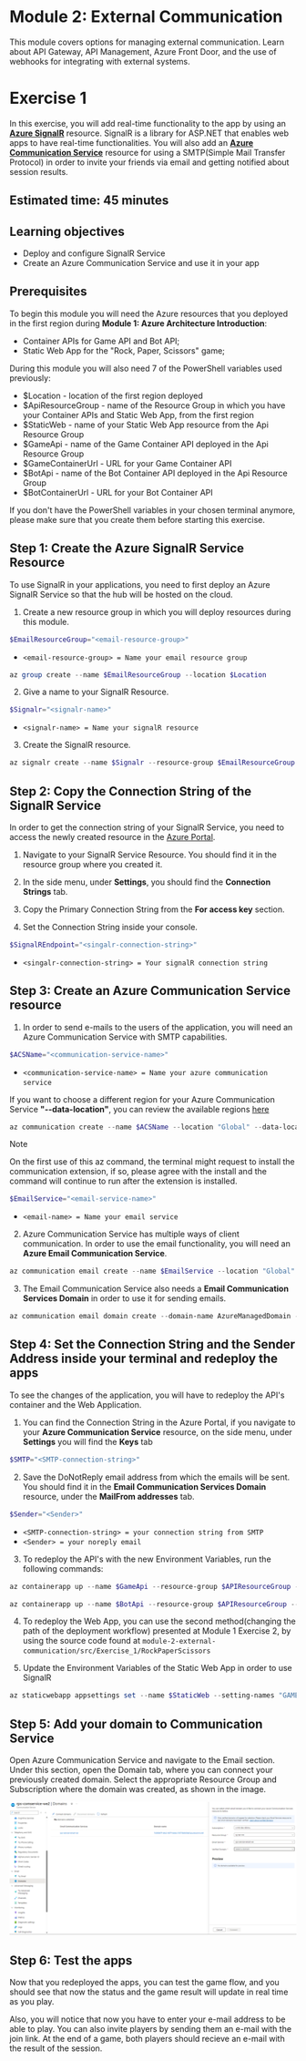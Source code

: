 # Module 2: External Communication
This module covers options for managing external communication. Learn about API Gateway, API Management, Azure Front Door, and the use of webhooks for integrating with external systems.

# Exercise 1
In this exercise, you will add real-time functionality to the app by using an [**Azure SignalR**](https://learn.microsoft.com/en-us/azure/azure-signalr/signalr-overview) resource. SignalR is a library for ASP.NET that enables web apps to have real-time functionalities. You will also add an [**Azure Communication Service**](https://learn.microsoft.com/en-us/azure/communication-services/overview) resource for using a SMTP(Simple Mail Transfer Protocol) in order to invite your friends via email and getting notified about session results.

## Estimated time: 45 minutes

## Learning objectives
   - Deploy and configure SignalR Service
   - Create an Azure Communication Service and use it in your app

## Prerequisites
To begin this module you will need the Azure resources that you deployed in the first region during
 **Module 1: Azure Architecture Introduction**: 
   - Container APIs for Game API and Bot API;
   - Static Web App for the "Rock, Paper, Scissors" game;

During this module you will also need 7 of the PowerShell variables used previously:
   - $Location - location of the first region deployed
   - $ApiResourceGroup - name of the Resource Group in which you have your Container APIs and Static Web App, from the first region
   - $StaticWeb - name of your Static Web App resource from the Api Resource Group
   - $GameApi - name of the Game Container API deployed in the Api Resource Group
   - $GameContainerUrl -  URL for your Game Container API
   - $BotApi - name of the Bot Container API deployed in the Api Resource Group
   - $BotContainerUrl - URL for your Bot Container API

If you don't have the PowerShell variables in your chosen terminal anymore, please make sure that you create them before starting this exercise.


## Step 1: Create the Azure SignalR Service Resource
 To use SignalR in your applications, you need to first deploy an Azure SignalR Service so that the hub will be hosted on the cloud.
 
 1. Create a new resource group in which you will deploy resources during this module.
 
 ```powershell
 $EmailResourceGroup="<email-resource-group>"
 ```
 - `<email-resource-group> = Name your email resource group`
 ```powershell
 az group create --name $EmailResourceGroup --location $Location
 ```
 2. Give a name to your SignalR Resource.
 ```powershell
 $Signalr="<signalr-name>"
 ```
 - `<signalr-name> = Name your signalR resource`
 
 3. Create the SignalR resource.
 
 ```powershell
 az signalr create --name $Signalr --resource-group $EmailResourceGroup --sku "Free_F1" --unit-count "1" --service-mode "Default"
 ```
## Step 2: Copy the Connection String of the SignalR Service
 In order to get the connection string of your SignalR Service, you need to access the newly created resource in the [Azure Portal](https://portal.azure.com/).

 1. Navigate to your SignalR Service Resource. You should find it in the resource group where you created it.

 2. In the side menu, under **Settings**, you should find the **Connection Strings** tab.

 3. Copy the Primary Connection String from the **For access key** section.

 4. Set the Connection String inside your console.
   ```powershell
   $SignalREndpoint="<singalr-connection-string>"
   ```
   - `<singalr-connection-string> = Your signalR connection string`

## Step 3: Create an Azure Communication Service resource
 1. In order to send e-mails to the users of the application, you will need an Azure Communication Service with SMTP capabilities. 

 ```powershell
 $ACSName="<communication-service-name>"
 ```
 - `<communication-service-name> = Name your azure communication service`

If you want to choose a different region for your Azure Communication Service **"--data-location"**, you can review the available regions [here](https://learn.microsoft.com/en-us/azure/communication-services/concepts/privacy#data-residency)
 ```powershell
 az communication create --name $ACSName --location "Global" --data-location "europe" --resource-group $EmailResourceGroup
 ```

>[!NOTE]
>On the first use of this az command, the terminal might request to install the communication extension, if so, please agree with the install and the command will continue to run after the extension is installed.

 ```powershell
 $EmailService="<email-service-name>"
 ```
  - `<email-name> = Name your email service`

2. Azure Communication Service has multiple ways of client communication. In order to use the email functionality, you will need an **Azure Email Communication Service**. 

 ```powershell
 az communication email create --name $EmailService --location "Global" --data-location "europe" --resource-group $EmailResourceGroup
 ```
3. The Email Communication Service also needs a **Email Communication Services Domain** in order to use it for sending emails.
 ```powershell
 az communication email domain create --domain-name AzureManagedDomain --email-service-name $EmailService --location "Global" --resource-group $EmailResourceGroup --domain-management AzureManaged
 ```

## Step 4: Set the Connection String and the Sender Address inside your terminal and redeploy the apps
 To see the changes of the application, you will have to redeploy the API's container and the Web Application.
 1. You can find the Connection String in the Azure Portal, if you navigate to your **Azure Communication Service** resource, on the side menu, under **Settings** you will find the **Keys** tab

 ```powershell
 $SMTP="<SMTP-connection-string>"
 ```
 2. Save the DoNotReply email address from which the emails will be sent. You should find it in the **Email Communication Services Domain** resource, under the **MailFrom addresses** tab.
 ```powershell
 $Sender="<Sender>"
 ```
 - `<SMTP-connection-string> = your connection string from SMTP`
 - `<Sender> = your noreply email`

 3. To redeploy the API's with the new Environment Variables, run the following commands:
 
 ```powershell
 az containerapp up --name $GameApi --resource-group $APIResourceGroup --image casianbara/gameapi-rockpaperscissors:module2-ex1 --env-vars GAME_API_SIGNALR=$SignalREndpoint GAME_API_BOTAPI=$BotContainerUrl GAME_API_HOST=$GameContainerUrl GAME_API_SMTPSERVER=$SMTP GAME_API_SMTP_SENDER=$Sender
 ```
 ```powershell
az containerapp up --name $BotApi --resource-group $APIResourceGroup --image casianbara/botapi-rockpaperscissors:module2-ex1 --env-vars BOT_API_SESSION_URL=$GameContainerUrl
 ```
 
 4. To redeploy the Web App, you can use the second method(changing the path of the deployment workflow) presented at Module 1 Exercise 2, by using the source code found at
 `module-2-external-communication/src/Exercise_1/RockPaperScissors`

5. Update the Environment Variables of the Static Web App in order to use SignalR
```powershell
az staticwebapp appsettings set --name $StaticWeb --setting-names "GAMEAPI_URL=$GameContainerUrl" "BOTAPI_URL=$BotContainerUrl"
```

## Step 5: Add your domain to Communication Service

 Open Azure Communication Service and navigate to the Email section. Under this section, open the Domain tab, where you can connect your previously created domain. Select the appropriate Resource Group and Subscription where the domain was created, as shown in the image.

![](../module-2-external-communication/images/image8.png)

## Step 6: Test the apps
Now that you redeployed the apps, you can test the game flow, and you should see that now the status and the game result will update in real time as you play.

Also, you will notice that now you have to enter your e-mail address to be able to play. You can also invite players by sending them an e-mail with the join link. At the end of a game, both players should recieve an e-mail with the result of the session.
